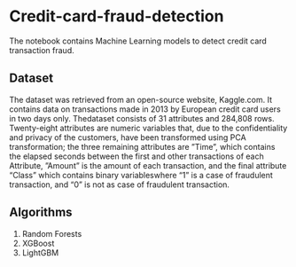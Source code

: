# Credit-card-fraud-detection
The notebook contains Machine Learning models to detect credit card transaction fraud.


## Dataset
The dataset was retrieved from an open-source website, Kaggle.com.
It contains data on transactions made in 2013 by European credit card users in two days only. 
Thedataset consists of 31 attributes and 284,808 rows. 
Twenty-eight attributes are numeric variables that, due to the confidentiality and privacy of the customers, have been transformed using PCA transformation; the three remaining attributes are ”Time”, 
which contains the elapsed seconds between the first and other transactions of each Attribute, ”Amount” is the amount of each transaction, and the final attribute “Class” 
which contains binary variableswhere “1” is a case of fraudulent transaction, and “0” is not as case of fraudulent transaction. 

## Algorithms
1. Random Forests
2. XGBoost
3. LightGBM

